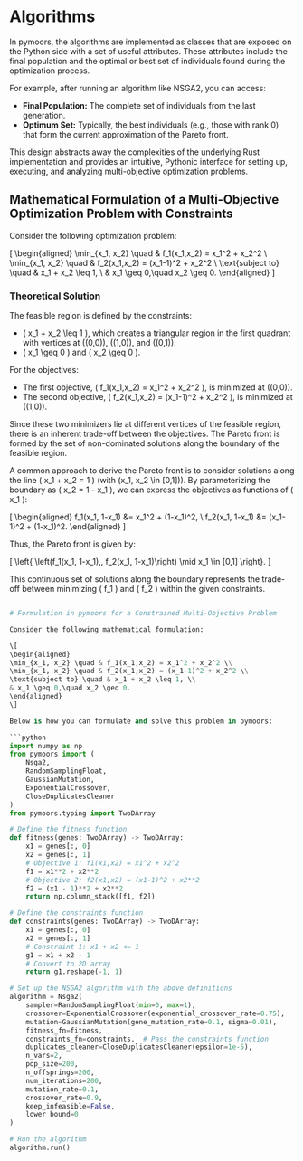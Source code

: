 # Algorithms

In pymoors, the algorithms are implemented as classes that are exposed on the Python side with a set of useful attributes. These attributes include the final population and the optimal or best set of individuals found during the optimization process.

For example, after running an algorithm like NSGA2, you can access:
- **Final Population:** The complete set of individuals from the last generation.
- **Optimum Set:** Typically, the best individuals (e.g., those with rank 0) that form the current approximation of the Pareto front.

This design abstracts away the complexities of the underlying Rust implementation and provides an intuitive, Pythonic interface for setting up, executing, and analyzing multi-objective optimization problems.

## Mathematical Formulation of a Multi-Objective Optimization Problem with Constraints

Consider the following optimization problem:

\[
\begin{aligned}
\min_{x_1, x_2} \quad & f_1(x_1,x_2) = x_1^2 + x_2^2 \\
\min_{x_1, x_2} \quad & f_2(x_1,x_2) = (x_1-1)^2 + x_2^2 \\
\text{subject to} \quad & x_1 + x_2 \leq 1, \\
& x_1 \geq 0,\quad x_2 \geq 0.
\end{aligned}
\]

### Theoretical Solution

The feasible region is defined by the constraints:
- \( x_1 + x_2 \leq 1 \), which creates a triangular region in the first quadrant with vertices at \((0,0)\), \((1,0)\), and \((0,1)\).
- \( x_1 \geq 0 \) and \( x_2 \geq 0 \).

For the objectives:
- The first objective, \( f_1(x_1,x_2) = x_1^2 + x_2^2 \), is minimized at \((0,0)\).
- The second objective, \( f_2(x_1,x_2) = (x_1-1)^2 + x_2^2 \), is minimized at \((1,0)\).

Since these two minimizers lie at different vertices of the feasible region, there is an inherent trade-off between the objectives. The Pareto front is formed by the set of non-dominated solutions along the boundary of the feasible region.

A common approach to derive the Pareto front is to consider solutions along the line \( x_1 + x_2 = 1 \) (with \(x_1, x_2 \in [0,1]\)). By parameterizing the boundary as \( x_2 = 1 - x_1 \), we can express the objectives as functions of \( x_1 \):

\[
\begin{aligned}
f_1(x_1, 1-x_1) &= x_1^2 + (1-x_1)^2, \\
f_2(x_1, 1-x_1) &= (x_1-1)^2 + (1-x_1)^2.
\end{aligned}
\]

Thus, the Pareto front is given by:

\[
\left\{ \left(f_1(x_1, 1-x_1),\, f_2(x_1, 1-x_1)\right) \mid x_1 \in [0,1] \right\}.
\]

This continuous set of solutions along the boundary represents the trade-off between minimizing \( f_1 \) and \( f_2 \) within the given constraints.



```python

# Formulation in pymoors for a Constrained Multi-Objective Problem

Consider the following mathematical formulation:

\[
\begin{aligned}
\min_{x_1, x_2} \quad & f_1(x_1,x_2) = x_1^2 + x_2^2 \\
\min_{x_1, x_2} \quad & f_2(x_1,x_2) = (x_1-1)^2 + x_2^2 \\
\text{subject to} \quad & x_1 + x_2 \leq 1, \\
& x_1 \geq 0,\quad x_2 \geq 0.
\end{aligned}
\]

Below is how you can formulate and solve this problem in pymoors:

```python
import numpy as np
from pymoors import (
    Nsga2,
    RandomSamplingFloat,
    GaussianMutation,
    ExponentialCrossover,
    CloseDuplicatesCleaner
)
from pymoors.typing import TwoDArray

# Define the fitness function
def fitness(genes: TwoDArray) -> TwoDArray:
    x1 = genes[:, 0]
    x2 = genes[:, 1]
    # Objective 1: f1(x1,x2) = x1^2 + x2^2
    f1 = x1**2 + x2**2
    # Objective 2: f2(x1,x2) = (x1-1)^2 + x2**2
    f2 = (x1 - 1)**2 + x2**2
    return np.column_stack([f1, f2])

# Define the constraints function
def constraints(genes: TwoDArray) -> TwoDArray:
    x1 = genes[:, 0]
    x2 = genes[:, 1]
    # Constraint 1: x1 + x2 <= 1
    g1 = x1 + x2 - 1
    # Convert to 2D array
    return g1.reshape(-1, 1)

# Set up the NSGA2 algorithm with the above definitions
algorithm = Nsga2(
    sampler=RandomSamplingFloat(min=0, max=1),
    crossover=ExponentialCrossover(exponential_crossover_rate=0.75),
    mutation=GaussianMutation(gene_mutation_rate=0.1, sigma=0.01),
    fitness_fn=fitness,
    constraints_fn=constraints,  # Pass the constraints function
    duplicates_cleaner=CloseDuplicatesCleaner(epsilon=1e-5),
    n_vars=2,
    pop_size=200,
    n_offsprings=200,
    num_iterations=200,
    mutation_rate=0.1,
    crossover_rate=0.9,
    keep_infeasible=False,
    lower_bound=0
)

# Run the algorithm
algorithm.run()

```
